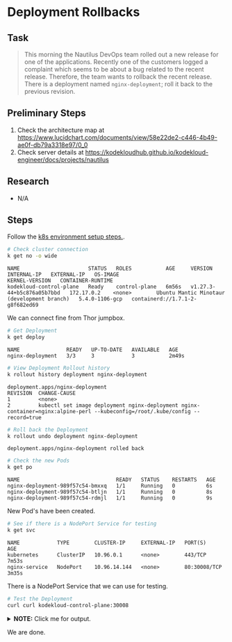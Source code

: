 # Deployment Rollbacks

## Task

> This morning the Nautilus DevOps team rolled out a new release for one of the applications. Recently one of the customers logged a complaint which seems to be about a bug related to the recent release. Therefore, the team wants to rollback  the recent release. There is a deployment named `nginx-deployment`; roll it back to the previous revision.

## Preliminary Steps

1. Check the architecture map at <https://www.lucidchart.com/documents/view/58e22de2-c446-4b49-ae0f-db79a3318e97/0_0>
2. Check server details at <https://kodekloudhub.github.io/kodekloud-engineer/docs/projects/nautilus>

## Research

* N/A

## Steps

Follow the [k8s environment setup steps.](setup-k8s-env.md).

```bash
# Check cluster connection
k get no -o wide
```

```
NAME                      STATUS   ROLES           AGE     VERSION                     INTERNAL-IP   EXTERNAL-IP   OS-IMAGE                                      KERNEL-VERSION   CONTAINER-RUNTIME
kodekloud-control-plane   Ready    control-plane   6m56s   v1.27.3-44+b5c876a05b7bbd   172.17.0.2    <none>        Ubuntu Mantic Minotaur (development branch)   5.4.0-1106-gcp   containerd://1.7.1-2-g8f682ed69
```

We can connect fine from Thor jumpbox.

```bash
# Get Deployment
k get deploy
```

```
NAME               READY   UP-TO-DATE   AVAILABLE   AGE
nginx-deployment   3/3     3            3           2m49s
```

```bash
# View Deployment Rollout history
k rollout history deployment nginx-deployment
```

```
deployment.apps/nginx-deployment
REVISION  CHANGE-CAUSE
1         <none>
2         kubectl set image deployment nginx-deployment nginx-container=nginx:alpine-perl --kubeconfig=/root/.kube/config --record=true
```

```bash
# Roll back the Deployment
k rollout undo deployment nginx-deployment
```

```
deployment.apps/nginx-deployment rolled back
```

```bash
# Check the new Pods
k get po
```

```
NAME                               READY   STATUS    RESTARTS   AGE
nginx-deployment-989f57c54-bmxxq   1/1     Running   0          6s
nginx-deployment-989f57c54-btljn   1/1     Running   0          8s
nginx-deployment-989f57c54-rdmjl   1/1     Running   0          9s
```

New Pod's have been created.

```bash
# See if there is a NodePort Service for testing
k get svc
```

```
NAME            TYPE        CLUSTER-IP     EXTERNAL-IP   PORT(S)        AGE
kubernetes      ClusterIP   10.96.0.1      <none>        443/TCP        7m53s
nginx-service   NodePort    10.96.14.144   <none>        80:30008/TCP   3m35s
```

There is a NodePort Service that we can use for testing.

```bash
# Test the Deployment
curl curl kodekloud-control-plane:30008
```

<details>
  <summary><b>NOTE:</b> Click me for output.</summary>

```html
<!DOCTYPE html>
<html>
<head>
<title>Welcome to nginx!</title>
<style>
    body {
        width: 35em;
        margin: 0 auto;
        font-family: Tahoma, Verdana, Arial, sans-serif;
    }
</style>
</head>
<body>
<h1>Welcome to nginx!</h1>
<p>If you see this page, the nginx web server is successfully installed and
working. Further configuration is required.</p>

<p>For online documentation and support please refer to
<a href="http://nginx.org/">nginx.org</a>.<br/>
Commercial support is available at
<a href="http://nginx.com/">nginx.com</a>.</p>

<p><em>Thank you for using nginx.</em></p>
</body>
```

</details>

We are done.
